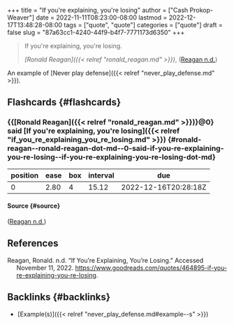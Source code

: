 +++
title = "If you're explaining, you're losing"
author = ["Cash Prokop-Weaver"]
date = 2022-11-11T08:23:00-08:00
lastmod = 2022-12-17T13:48:28-08:00
tags = ["quote", "quote"]
categories = ["quote"]
draft = false
slug = "87a63cc1-4240-44f9-b4f7-7771173d6350"
+++

> If you're explaining, you're losing.
>
> _[Ronald Reagan]({{< relref "ronald_reagan.md" >}})_, (<a href="#citeproc_bib_item_1">Reagan n.d.</a>)

An example of [Never play defense]({{< relref "never_play_defense.md" >}}).


## Flashcards {#flashcards}


### {{[Ronald Reagan]({{< relref "ronald_reagan.md" >}})}@0} said [If you're explaining, you're losing]({{< relref "if_you_re_explaining_you_re_losing.md" >}}) {#ronald-reagan--ronald-reagan-dot-md--0-said-if-you-re-explaining-you-re-losing--if-you-re-explaining-you-re-losing-dot-md}

| position | ease | box | interval | due                  |
|----------|------|-----|----------|----------------------|
| 0        | 2.80 | 4   | 15.12    | 2022-12-16T20:28:18Z |


#### Source {#source}

(<a href="#citeproc_bib_item_1">Reagan n.d.</a>)

## References

<style>.csl-entry{text-indent: -1.5em; margin-left: 1.5em;}</style><div class="csl-bib-body">
  <div class="csl-entry"><a id="citeproc_bib_item_1"></a>Reagan, Ronald. n.d. “If You’re Explaining, You’re Losing.” Accessed November 11, 2022. <a href="https://www.goodreads.com/quotes/464895-if-you-re-explaining-you-re-losing">https://www.goodreads.com/quotes/464895-if-you-re-explaining-you-re-losing</a>.</div>
</div>


## Backlinks {#backlinks}

-   [Example(s)]({{< relref "never_play_defense.md#example--s" >}})
